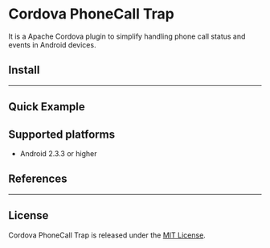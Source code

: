 Cordova PhoneCall Trap
=======================

It is a Apache Cordova plugin to simplify handling phone call status and events in Android devices.


## Install

    
******

## Quick Example

    


## Supported platforms

- Android 2.3.3 or higher


## References

********


## License

Cordova PhoneCall Trap is released under the [MIT License](http://www.opensource.org/licenses/MIT).

